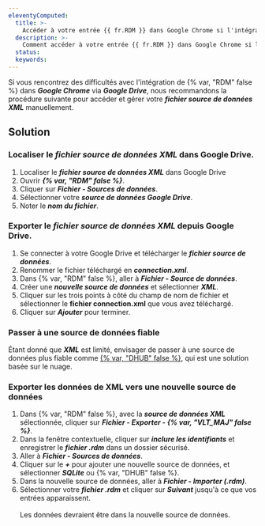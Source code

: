```yaml
---
eleventyComputed:
  title: >-
    Accéder à votre entrée {{ fr.RDM }} dans Google Chrome si l'intégration de Google Drive ne fonctionne pas
  description: >-
    Comment accéder à votre entrée {{ fr.RDM }} dans Google Chrome si l'intégration de Google Drive ne fonctionne pas.
  status:
  keywords:
---
```

Si vous rencontrez des difficultés avec l'intégration de {% var, "RDM" false %} dans ***Google Chrome*** via ***Google Drive***, nous recommandons la procédure suivante pour accéder et gérer votre ***fichier source de données XML*** manuellement.

## Solution

### Localiser le ***fichier source de données XML*** dans Google Drive.

1. Localiser le ***fichier source de données XML*** dans Google Drive
2. Ouvrir ***{% var, "RDM" false %}***.
3. Cliquer sur ***Fichier - Sources de données***.
4. Sélectionner votre ***source de données Google Drive***.
5. Noter le ***nom du fichier***.

### Exporter le ***fichier source de données XML*** depuis Google Drive.

1. Se connecter à votre Google Drive et télécharger le ***fichier source de données***.
2. Renommer le fichier téléchargé en ***connection.xml***.
3. Dans {% var, "RDM" false %}, aller à ***Fichier - Source de données***.
4. Créer une ***nouvelle source de données*** et sélectionner ***XML***.
5. Cliquer sur les trois points à côté du champ de nom de fichier et sélectionner le **fichier connection.xml** que vous avez téléchargé.
6. Cliquer sur ***Ajouter*** pour terminer.

### Passer à une source de données fiable

Étant donné que ***XML*** est limité, envisager de passer à une source de données plus fiable comme [{% var, "DHUB" false %}](/hub/getting-started/create-hub/), qui est une solution basée sur le nuage.

### Exporter les données de XML vers une nouvelle source de données

1. Dans {% var, "RDM" false %}, avec la ***source de données XML*** sélectionnée, cliquer sur ***Fichier - Exporter - {% var, "VLT_MAJ" false %}***.
2. Dans la fenêtre contextuelle, cliquer sur ***inclure les identifiants*** et enregistrer le ***fichier .rdm*** dans un dossier sécurisé.
3. Aller à ***Fichier - Sources de données***.
4. Cliquer sur le ***\+*** pour ajouter une nouvelle source de données, et sélectionner ***SQLite*** ou {% var, "DHUB" false %}.
5. Dans la nouvelle source de données, aller à ***Fichier - Importer (.rdm)***.
6. Sélectionner votre ***fichier .rdm*** et cliquer sur ***Suivant*** jusqu'à ce que vos entrées apparaissent.<br><br>Les données devraient être dans la nouvelle source de données.<br>

&nbsp;

